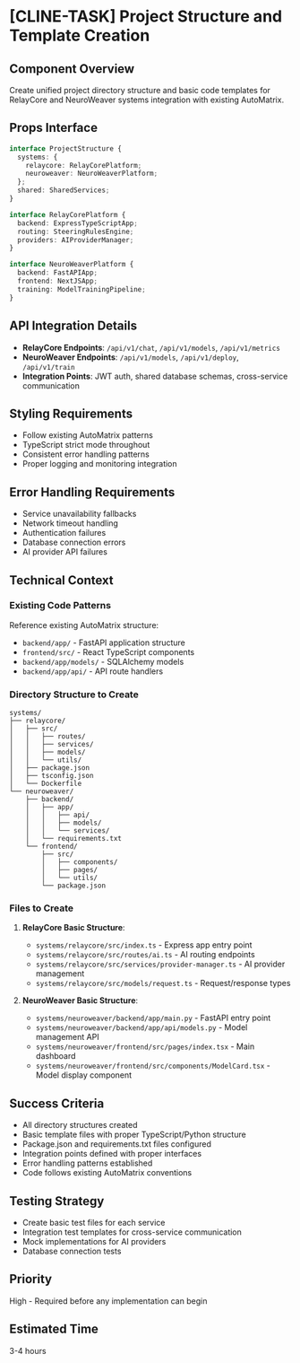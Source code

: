 # [CLINE-TASK] Project Structure and Template Creation

## Component Overview

Create unified project directory structure and basic code templates for RelayCore and NeuroWeaver systems integration with existing AutoMatrix.

## Props Interface

```typescript
interface ProjectStructure {
  systems: {
    relaycore: RelayCorePlatform;
    neuroweaver: NeuroWeaverPlatform;
  };
  shared: SharedServices;
}

interface RelayCorePlatform {
  backend: ExpressTypeScriptApp;
  routing: SteeringRulesEngine;
  providers: AIProviderManager;
}

interface NeuroWeaverPlatform {
  backend: FastAPIApp;
  frontend: NextJSApp;
  training: ModelTrainingPipeline;
}
```

## API Integration Details

- **RelayCore Endpoints**: `/api/v1/chat`, `/api/v1/models`, `/api/v1/metrics`
- **NeuroWeaver Endpoints**: `/api/v1/models`, `/api/v1/deploy`, `/api/v1/train`
- **Integration Points**: JWT auth, shared database schemas, cross-service communication

## Styling Requirements

- Follow existing AutoMatrix patterns
- TypeScript strict mode throughout
- Consistent error handling patterns
- Proper logging and monitoring integration

## Error Handling Requirements

- Service unavailability fallbacks
- Network timeout handling
- Authentication failures
- Database connection errors
- AI provider API failures

## Technical Context

### Existing Code Patterns

Reference existing AutoMatrix structure:

- `backend/app/` - FastAPI application structure
- `frontend/src/` - React TypeScript components
- `backend/app/models/` - SQLAlchemy models
- `backend/app/api/` - API route handlers

### Directory Structure to Create

```
systems/
├── relaycore/
│   ├── src/
│   │   ├── routes/
│   │   ├── services/
│   │   ├── models/
│   │   └── utils/
│   ├── package.json
│   ├── tsconfig.json
│   └── Dockerfile
└── neuroweaver/
    ├── backend/
    │   ├── app/
    │   │   ├── api/
    │   │   ├── models/
    │   │   └── services/
    │   └── requirements.txt
    └── frontend/
        ├── src/
        │   ├── components/
        │   ├── pages/
        │   └── utils/
        └── package.json
```

### Files to Create

1. **RelayCore Basic Structure**:
   - `systems/relaycore/src/index.ts` - Express app entry point
   - `systems/relaycore/src/routes/ai.ts` - AI routing endpoints
   - `systems/relaycore/src/services/provider-manager.ts` - AI provider management
   - `systems/relaycore/src/models/request.ts` - Request/response types

2. **NeuroWeaver Basic Structure**:
   - `systems/neuroweaver/backend/app/main.py` - FastAPI entry point
   - `systems/neuroweaver/backend/app/api/models.py` - Model management API
   - `systems/neuroweaver/frontend/src/pages/index.tsx` - Main dashboard
   - `systems/neuroweaver/frontend/src/components/ModelCard.tsx` - Model display component

## Success Criteria

- All directory structures created
- Basic template files with proper TypeScript/Python structure
- Package.json and requirements.txt files configured
- Integration points defined with proper interfaces
- Error handling patterns established
- Code follows existing AutoMatrix conventions

## Testing Strategy

- Create basic test files for each service
- Integration test templates for cross-service communication
- Mock implementations for AI providers
- Database connection tests

## Priority

High - Required before any implementation can begin

## Estimated Time

3-4 hours
